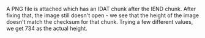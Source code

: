 A PNG file is attached which has an IDAT chunk after the IEND chunk. After fixing that, the image still doesn't open - we see that the height of the image doesn't match the checksum for that chunk. Trying a few different values, we get 734 as the actual height.
